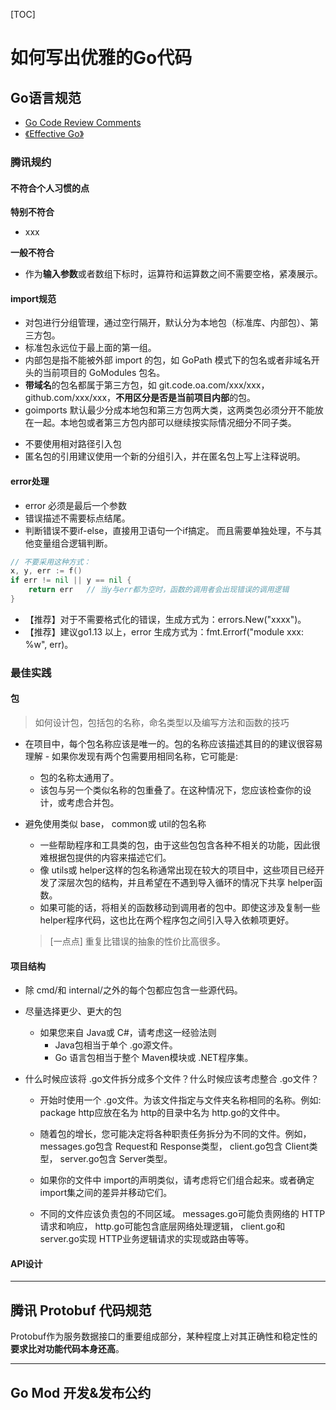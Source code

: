 [TOC]
# 如何写出优雅的Go代码

## Go语言规范

- [Go Code Review Comments](https://github.com/golang/go/wiki/CodeReviewComments)
- [《Effective Go》](https://go.dev/doc/effective_go)


### 腾讯规约

#### 不符合个人习惯的点
**特别不符合**


- xxx



**一般不符合**


- 作为**输入参数**或者数组下标时，运算符和运算数之间不需要空格，紧凑展示。

#### import规范
* 对包进行分组管理，通过空行隔开，默认分为本地包（标准库、内部包）、第三方包。
* 标准包永远位于最上面的第一组。
* 内部包是指不能被外部 import 的包，如 GoPath 模式下的包名或者非域名开头的当前项目的 GoModules 包名。
* **带域名**的包名都属于第三方包，如 git.code.oa.com/xxx/xxx，github.com/xxx/xxx，**不用区分是否是当前项目内部**的包。
* goimports 默认最少分成本地包和第三方包两大类，这两类包必须分开不能放在一起。本地包或者第三方包内部可以继续按实际情况细分不同子类。

- 不要使用相对路径引入包
- 匿名包的引用建议使用一个新的分组引入，并在匿名包上写上注释说明。

#### error处理
- error 必须是最后一个参数
- 错误描述不需要标点结尾。
- 判断错误不要if-else，直接用卫语句一个if搞定。 而且需要单独处理，不与其他变量组合逻辑判断。
```go
// 不要采用这种方式：
x, y, err := f()
if err != nil || y == nil {
    return err   // 当y与err都为空时，函数的调用者会出现错误的调用逻辑
}
```
* 【推荐】对于不需要格式化的错误，生成方式为：errors.New("xxxx")。
* 【推荐】建议go1.13 以上，error 生成方式为：fmt.Errorf("module xxx: %w", err)。


### 最佳实践

#### 包
>如何设计包，包括包的名称，命名类型以及编写方法和函数的技巧

- 在项目中，每个包名称应该是唯一的。包的名称应该描述其目的的建议很容易理解 - 如果你发现有两个包需要用相同名称，它可能是:
  - 包的名称太通用了。
  - 该包与另一个类似名称的包重叠了。在这种情况下，您应该检查你的设计，或考虑合并包。


- 避免使用类似 base， common或 util的包名称
  -  一些帮助程序和工具类的包，由于这些包包含各种不相关的功能，因此很难根据包提供的内容来描述它们。
  -  像 utils或 helper这样的包名称通常出现在较大的项目中，这些项目已经开发了深层次包的结构，并且希望在不遇到导入循环的情况下共享 helper函数。
  -  如果可能的话，将相关的函数移动到调用者的包中。即使这涉及复制一些 helper程序代码，这也比在两个程序包之间引入导入依赖项更好。
  > [一点点] 重复比错误的抽象的性价比高很多。


#### 项目结构
- 除 cmd/和 internal/之外的每个包都应包含一些源代码。
- 尽量选择更少、更大的包
  - 如果您来自 Java或 C#，请考虑这一经验法则
    -  Java包相当于单个 .go源文件。 
    - Go 语言包相当于整个 Maven模块或 .NET程序集。

- 什么时候应该将 .go文件拆分成多个文件？什么时候应该考虑整合 .go文件？
  
  * 开始时使用一个 .go文件。为该文件指定与文件夹名称相同的名称。例如: package http应放在名为 http的目录中名为 http.go的文件中。

  * 随着包的增长，您可能决定将各种职责任务拆分为不同的文件。例如， messages.go包含 Request和 Response类型， client.go包含 Client类型， server.go包含 Server类型。

  * 如果你的文件中 import的声明类似，请考虑将它们组合起来。或者确定 import集之间的差异并移动它们。

  * 不同的文件应该负责包的不同区域。 messages.go可能负责网络的 HTTP请求和响应， http.go可能包含底层网络处理逻辑， client.go和 server.go实现 HTTP业务逻辑请求的实现或路由等等。


#### API设计



---

## 腾讯 Protobuf 代码规范
Protobuf作为服务数据接口的重要组成部分，某种程度上对其正确性和稳定性的**要求比对功能代码本身还高**。


---
## Go Mod 开发&发布公约
